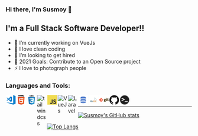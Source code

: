 ### Hi there, I'm Susmoy 👋

## I'm a Full Stack Software Developer!!

- 🌱 I’m currently working on VueJs
- 🔭 I love clean coding
- 👯 I’m looking to get hired
- 🥅 2021 Goals: Contribute to an Open Source project
- ⚡ I love to photograph people

### Languages and Tools:

<img align="left" alt="Visual Studio Code" width="26px" src="https://raw.githubusercontent.com/github/explore/80688e429a7d4ef2fca1e82350fe8e3517d3494d/topics/visual-studio-code/visual-studio-code.png" hspace="1" />

<img align="left" alt="HTML5" width="26px" src="https://raw.githubusercontent.com/github/explore/80688e429a7d4ef2fca1e82350fe8e3517d3494d/topics/html/html.png" hspace="1" />

<img align="left" alt="CSS3" width="26px" src="https://raw.githubusercontent.com/github/explore/80688e429a7d4ef2fca1e82350fe8e3517d3494d/topics/css/css.png" hspace="1" />

<img align="left" alt="tailwindcss" width="26px" src="https://raw.githubusercontent.com/SusmoySenGupta/readme-contents/main/all-logo/tailwind-css-logo.svg" hspace="1" />

<img align="left" alt="JavaScript" width="26px" src="https://raw.githubusercontent.com/github/explore/80688e429a7d4ef2fca1e82350fe8e3517d3494d/topics/javascript/javascript.png" hspace="1" />

<img align="left" alt="VueJs" width="26px" src="https://raw.githubusercontent.com/SusmoySenGupta/readme-contents/main/all-logo/vuejs-logo.png" hspace="1" />

<img align="left" alt="Laravel" width="26px" src="https://raw.githubusercontent.com/SusmoySenGupta/readme-contents/main/all-logo/laravel-logo.png" hspace="1" />

<img align="left" alt="SQL" width="26px" src="https://raw.githubusercontent.com/github/explore/80688e429a7d4ef2fca1e82350fe8e3517d3494d/topics/sql/sql.png" hspace="1" />

<img align="left" alt="MySQL" width="26px" src="https://raw.githubusercontent.com/github/explore/80688e429a7d4ef2fca1e82350fe8e3517d3494d/topics/mysql/mysql.png" hspace="1" />

<img align="left" alt="Git" width="26px" src="https://raw.githubusercontent.com/github/explore/80688e429a7d4ef2fca1e82350fe8e3517d3494d/topics/git/git.png" hspace="1" />

<img align="left" alt="GitHub" width="26px" src="https://raw.githubusercontent.com/github/explore/78df643247d429f6cc873026c0622819ad797942/topics/github/github.png" hspace="1" />

<img align="left" alt="Terminal" width="26px" src="https://raw.githubusercontent.com/github/explore/80688e429a7d4ef2fca1e82350fe8e3517d3494d/topics/terminal/terminal.png" hspace="1" />

<br />
<hr />


[![Susmoy's GitHub stats](https://github-readme-stats.vercel.app/api?username=SusmoySenGupta&count_private=true&show_icons=true&bg_color=1a202c&icon_color=8B5CF6&title_color=DDD6FE&text_color=F9FAFB)](https://github.com/anuraghazra/github-readme-stats)

[![Top Langs](https://github-readme-stats.vercel.app/api/top-langs/?username=SusmoySenGupta&layout=compact&count_private=true&theme=dracula&show_icons=true&hide=css&card_width=270&line_height=20&title_color=DDD6FE&text_color=F9FAFB)](https://github.com/anuraghazra/github-readme-stats)









<!-- [![Website](https://img.shields.io/website?label=codeSTACKr.com&style=for-the-badge&url=https%3A%2F%2Fcodestackr.com)](https://codestackr.com) -->
<!-- [![Twitter Follow](https://img.shields.io/twitter/follow/codeSTACKr?color=1DA1F2&logo=twitter&style=for-the-badge)](https://twitter.com/intent/follow?original_referer=https%3A%2F%2Fgithub.com%2FcodeSTACKr&screen_name=codeSTACKr) -->

<!-- ### Connect with me:

<!-- [<img align="left" alt="codeSTACKr.com" width="22px" src="https://raw.githubusercontent.com/iconic/open-iconic/master/svg/globe.svg" />][website]
[<img align="left" alt="codeSTACKr | YouTube" width="22px" src="https://cdn.jsdelivr.net/npm/simple-icons@v3/icons/youtube.svg" />][youtube]
[<img align="left" alt="codeSTACKr | Twitter" width="22px" src="https://cdn.jsdelivr.net/npm/simple-icons@v3/icons/twitter.svg" />][twitter]
[<img align="left" alt="codeSTACKr | LinkedIn" width="22px" src="https://cdn.jsdelivr.net/npm/simple-icons@v3/icons/linkedin.svg" />][linkedin]
[<img align="left" alt="codeSTACKr | Instagram" width="22px" src="https://cdn.jsdelivr.net/npm/simple-icons@v3/icons/instagram.svg" />][instagram] -->

<!-- [website]: #
[course]:#
[twitter]: #
[youtube]: #
[instagram]: #
[linkedin]: #
[webdevplaylist]: #
[jsplaylist]: #
[cssplaylist]: #
[reactplaylist]: #
[tailwindcss]: # -->
